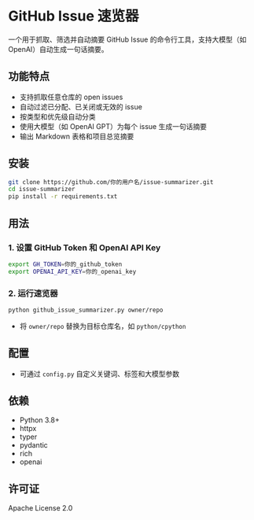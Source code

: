# GitHub Issue 速览器

一个用于抓取、筛选并自动摘要 GitHub Issue 的命令行工具，支持大模型（如 OpenAI）自动生成一句话摘要。

## 功能特点

- 支持抓取任意仓库的 open issues
- 自动过滤已分配、已关闭或无效的 issue
- 按类型和优先级自动分类
- 使用大模型（如 OpenAI GPT）为每个 issue 生成一句话摘要
- 输出 Markdown 表格和项目总览摘要

## 安装

```bash
git clone https://github.com/你的用户名/issue-summarizer.git
cd issue-summarizer
pip install -r requirements.txt
```

## 用法

### 1. 设置 GitHub Token 和 OpenAI API Key

```bash
export GH_TOKEN=你的_github_token
export OPENAI_API_KEY=你的_openai_key
```

### 2. 运行速览器

```bash
python github_issue_summarizer.py owner/repo
```

- 将 `owner/repo` 替换为目标仓库名，如 `python/cpython`

## 配置

- 可通过 `config.py` 自定义关键词、标签和大模型参数

## 依赖

- Python 3.8+
- httpx
- typer
- pydantic
- rich
- openai

## 许可证

Apache License 2.0 